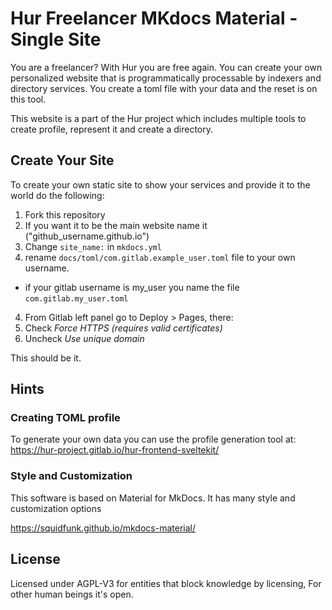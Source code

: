 # Hur Freelancer MKdocs Material - Single Site

You are a freelancer? With Hur you are free again. You can create your own personalized website that is programmatically processable by indexers and directory services. You create a toml file with your data and the reset is on this tool.

This website is a part of the Hur project which includes multiple tools to create profile, represent it and create a directory.

## Create Your Site

To create your own static site to show your services and provide it to the world do the following:

1. Fork this repository
  1. If you want it to be the main website name it ("github_username.github.io")
2. Change `site_name:` in `mkdocs.yml`
3. rename `docs/toml/com.gitlab.example_user.toml` file to your own username.
  * if your gitlab username is my_user you name the file `com.gitlab.my_user.toml`
4. From Gitlab left panel go to Deploy > Pages, there:
  1. Check _Force HTTPS (requires valid certificates)_
  2. Uncheck _Use unique domain_

This should be it.


## Hints

### Creating TOML profile

To generate your own data you can use the profile generation tool at:
https://hur-project.gitlab.io/hur-frontend-sveltekit/

### Style and Customization 

This software is based on Material for MkDocs. It has many style and customization options

https://squidfunk.github.io/mkdocs-material/


## License

Licensed under AGPL-V3 for entities that block knowledge by licensing, For other human beings it's open.
